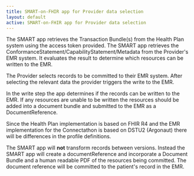 ```yaml
---
title: SMART-on-FHIR app for Provider data selection
layout: default
active: SMART-on-FHIR app for Provider data selection
---
```


The SMART app retrieves the Transaction Bundle(s) from the Health Plan system using the access token provided.
The SMART app retrieves the ConformanceStatement/CapabilityStatement/Metadata from the Provider's EMR system. It evaluates the result to determine which resources can be written to the EMR.

The Provider selects records to be committed to their EMR system. 
After selecting the relevant data the provider triggers the write to the EMR. 

In the write step the app determines if the records can be written to the EMR.  If any resources are unable to be written the resources should be  added into a document bundle and submitted to the EMR as a DocumentReference. 

Since the Health Plan implementation is based on FHIR R4 and the EMR implementation for the Connectathon is based on DSTU2 (Argonaut) there will be differences in the profile definitions.

The SMART app will **not** transform records between versions. Instead the SMART app will create a documentReference and incorporate a Document Bundle and a human readable PDF of the resources being committed. The document reference will be committed to the patient's record in the EMR.